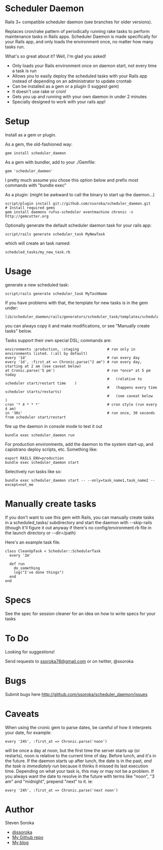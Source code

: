 Scheduler Daemon
================

Rails 3+ compatible scheduler daemon (see branches for older versions).

Replaces cron/rake pattern of periodically running rake tasks 
to perform maintenance tasks in Rails apps. Scheduler Daemon is made specifically for your Rails app, 
and only loads the environment once, no matter how many tasks run.

What's so great about it?  Well, I'm glad you asked!

- Only loads your Rails environment once on daemon start, not every time a task is run
- Allows you to easily deploy the scheduled tasks with your Rails app instead of depending on an
  administrator to update crontab
- Can be installed as a gem or a plugin (I suggest gem)
- It doesn't use rake or cron!
- Gets you up and running with your own daemon in under 2 minutes
- Specially designed to work with your rails app!

Setup
=====

Install as a gem or plugin.

As a gem, the old-fashioned way:

    gem install scheduler_daemon

As a gem with bundler, add to your ./Gemfile:

    gem 'scheduler_daemon'
    
I pretty much assume you chose this option below and prefix most commands with "bundle exec"

As a plugin: (might be awkward to call the binary to start up the daemon...)

    script/plugin install git://github.com/ssoroka/scheduler_daemon.git
    # Install required gems
    gem install daemons rufus-scheduler eventmachine chronic -s http://gemcutter.org

Optionally generate the default scheduler daemon task for your rails app:

    script/rails generate scheduler_task MyNewTask

which will create an task named:

    scheduled_tasks/my_new_task.rb

Usage
=====

generate a new scheduled task:

    script/rails generate scheduler_task MyTaskName

If you have problems with that, the template for new tasks is in the gem under:
  
    lib/scheduler_daemon/rails/generators/scheduler_task/templates/scheduled_tasks/example_task.rb
    
you can always copy it and make modifications, or see "Manually create tasks" below.

Tasks support their own special DSL; commands are:

    environments :production, :staging             # run only in environments listed. (:all by default)
    every '1d'                                     # run every day
    every '1d', :first_at => Chronic.parse("2 am") # run every day, starting at 2 am (see caveat below)
    at Cronic.parse('5 pm')                        # run *once* at 5 pm today
                                                   #   (relative to scheduler start/restart time    )
                                                   #   (happens every time scheduler starts/restarts)
                                                   #   (see caveat below                            )
    cron '* 4 * * *'                               # cron style (run every 4 am)
    in '30s'                                       # run once, 30 seconds from scheduler start/restart

fire up the daemon in console mode to test it out

    bundle exec scheduler_daemon run

For production environments, add the daemon to the system start-up, and
capistrano deploy scripts, etc.  Something like:

    export RAILS_ENV=production
    bundle exec scheduler_daemon start

Selectively run tasks like so:

    bundle exec scheduler_daemon start -- --only=task_name1,task_name2 --except=not_me

Manually create tasks
=====================

If you don't want to use this gem with Rails, you can manually create tasks in a scheduled_tasks/ subdirectory and start the daemon with --skip-rails (though it'll figure it out anyway if there's no config/environment.rb file in the launch directory or --dir=/path)

Here's an example task file.

    class CleanUpTask < Scheduler::SchedulerTask
      every '2m'
  
      def run
        do_something
        log("I've done things")
      end
    end

Specs
=====

See the spec for session cleaner for an idea on how to write specs for your tasks

To Do
=====

Looking for suggestions!

Send requests to ssoroka78@gmail.com or on twitter, @ssoroka

Bugs
====

Submit bugs here http://github.com/ssoroka/scheduler_daemon/issues

Caveats
=======

When using the cronic gem to parse dates, be careful of how it interprets your date,
for example:

    every '24h', :first_at => Chronic.parse('noon')

will be once a day at noon, but the first time the server starts up (or restarts), noon
is relative to the current time of day.  Before lunch, and it's in the future.  If the
daemon starts up after lunch, the date is in the past, *and the task is immediately run*
because it thinks it missed its last execution time.  Depending on what your task is,
this may or may not be a problem.  If you always want the date to resolve in the future
with terms like "noon", "3 am" and "midnight", prepend "next" to it.  ie:

    every '24h', :first_at => Chronic.parse('next noon')

Author
======

Steven Soroka

* [@ssoroka](http://twitter.com/ssoroka)
* [My Github repo](http://github.com/ssoroka)
* [My blog](http://blog.stevensoroka.ca)


